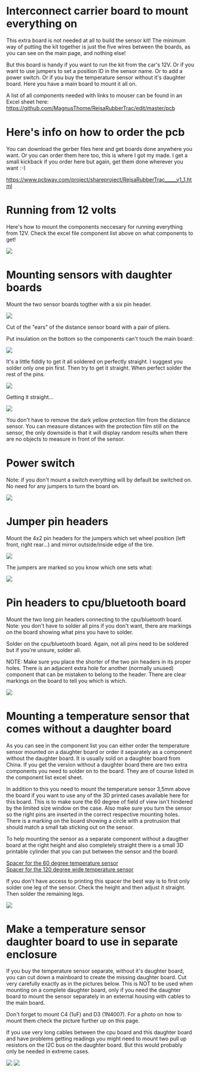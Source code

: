 # Interconnect carrier board to mount everything on

This extra board is not needed at all to build the sensor kit! The minimum way of putting the kit together is just the five wires between the boards, as you can see on the main page, and nothing else!  

But this board is handy if you want to run the kit from the car's 12V. Or if you want to use jumpers to set a position ID in the sensor name. Or to add a power switch. Or if you buy the temperature sensor without it's daughter board. Here you have a main board to mount it all on.

A list of all components needed with links to mouser can be found in an Excel sheet here:
https://github.com/MagnusThome/RejsaRubberTrac/edit/master/pcb
  
  
# Here's info on how to order the pcb

You can download the gerber files here and get boards done anywhere you want. Or you can order them here too, this is where I got my made. I get a small kickback if you order here but again, get them done wherever you want :-)

https://www.pcbway.com/project/shareproject/RejsaRubberTrac_____v1_1.html
  

# Running from 12 volts

Here's how to mount the components neccesary for running everything from 12V. Check the excel file component list above on what components to get!

<img src="images/12V mounting.jpg">

# Mounting sensors with daughter boards

Mount the two sensor boards togther with a six pin header. 

<img src="images/daughterboards/00.jpg">

Cut of the "ears" of the distance sensor board with a pair of pliers.  

Put insulation on the bottom so the components can't touch the main board:  

<img src="images/daughterboards/01.jpg">

It's a little fiddly to get it all soldered on perfectly straight. I suggest you solder only one pin first. Then try to get it straight. When perfect solder the rest of the pins.  

<img src="images/daughterboards/02.jpg">

Getting it straight...  

<img src="images/daughterboards/03.jpg">

You don't have to remove the dark yellow protection film from the distance sensor. You can measure distances with the protection film still on the sensor, the only downside is that it will display random results when there are no objects to measure in front of the sensor. 

# Power switch 

Note: if you don't mount a switch everything will by default be switched on. No need for any jumpers to turn the board on.  

<img src="images/daughterboards/04.jpg">

# Jumper pin headers

Mount the 4x2 pin headers for the jumpers which set wheel position (left front, right rear...) and mirror outside/inside edge of the tire.  

<img src="images/daughterboards/05.jpg">

The jumpers are marked so you know which one sets what:  

<img src="images/jumpersettings.jpg">

# Pin headers to cpu/bluetooth board

Mount the two long pin headers connecting to the cpu/bluetooth board. Note: you don't have to solder all pins if you don't want, there are markings on the board showing what pins you have to solder.

Solder on the cpu/bluetooth board. Again, not all pins need to be soldered but if you're unsure, solder all.

NOTE: Make sure you place the shorter of the two pin headers in its proper holes. There is an adjacent extra hole for another (normally unused) component that can be mistaken to belong to the header. There are clear markings on the board to tell you which is which.

<img src="images/daughterboards/06.jpg">

# Mounting a temperature sensor that comes __without__ a daughter board

As you can see in the component list you can either order the temperature sensor mounted on a daughter board or order it separately as a component without the daughter board. It is usually sold on a daughter board from China. If you get the version without a daughter board there are two extra components you need to solder on to the board. They are of course listed in the component list excel sheet.

In addition to this you need to mount the temperature sensor 3,5mm above the board if you want to use any of the 3D printed cases available here for this board. This is to make sure the 60 degree of field of view isn't hindered by the limited size window on the case. Also make sure you turn the sensor so the right pins are inserted in the correct respective mounting holes. There is a marking on the board showing a circle with a protrusion that should match a small tab sticking out on the sensor.

To help mounting the sensor as a separate component without a daugther board at the right height and also completely straight there is a small 3D printable cylinder that you can put between the sensor and the board:   

<a href="../3Dprint/printables/Temperature%20Sensor%20Mounting%20Spacer%203%2C5mm.stl">Spacer for the 60 degree temperature sensor</a>  
<a href="../3Dprint/printables/Temperature%20Sensor%20Mounting%20Spacer%2010mm.stl">Spacer for the 120 degree wide temperature sensor</a>  

If you don't have access to printing this spacer the best way is to first only solder one leg of the sensor. Check the height and then adjust it straight. Then solder the remaining legs.  

<img src="images/separate%20temp%20sensor.jpg">

# Make a temperature sensor daughter board to use in separate enclosure

If you buy the temperature sensor separate, without it's daughter board, you can cut down a mainboard to create the missing daughter board. Cut very carefully exactly as in the pictures below. This is NOT to be used when mounting on a complete daughter board, only if you need the daughter board to mount the sensor separately in an external housing with cables to the main board.  

Don't forget to mount C4 (1uF) and D3 (1N4007). For a photo on how to mount them check the picture further up on this page.

If you use very long cables between the cpu board and this daughter board and have problems getting readings you might need to mount two pull up resistors on the I2C bus on the daughter board. But this would probably only be needed in extreme cases.

<img src="images/cut-out-to-make-temp-sensor-daughter-board-1.jpg">
  
<img src="images/cut-out-to-make-temp-sensor-daughter-board-2.jpg">



